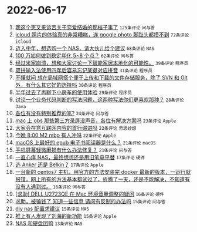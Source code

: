 # 2022-06-17

1. [我这个崽又来诉苦关于恋爱结婚的那档子事了](https://www.v2ex.com/t/860292) `125条评论` `问与答`
1. [icloud 照片的体验真的非常糟糕，连 google photo 脚趾头都摸不到](https://www.v2ex.com/t/860191) `72条评论` `iCloud`
1. [迈入中年，想选购一个 NAS，请大伙儿给个建议](https://www.v2ex.com/t/860224) `68条评论` `NAS`
1. [100 万如何做到稳定年化 5~8 个点？](https://www.v2ex.com/t/860226) `62条评论` `问与答`
1. [经过米家崩溃，想和大家讨论一下智能家居本地化的可能性。](https://www.v2ex.com/t/860266) `39条评论` `程序员`
1. [双拼输入法使用四年后容易忘记某键对应拼音](https://www.v2ex.com/t/860256) `31条评论` `程序员`
1. [不懂就问 想在局域网搭个便于上传和下载的文件存储服务，除了 SVN 和 Git 外，有什么其它好的选择吗](https://www.v2ex.com/t/860206) `30条评论` `程序员`
1. [半年过去了再聊下小房车的使用体验](https://www.v2ex.com/t/860288) `29条评论` `程序员`
1. [讨论一个业务代码判断的写法问题，这两种写法你们更喜欢那种？](https://www.v2ex.com/t/860261) `28条评论` `Java`
1. [各位有没有特别推荐的笔?](https://www.v2ex.com/t/860234) `24条评论` `问与答`
1. [mac 上 obs 那些第三方录屏没声音，各位有解决方案吗](https://www.v2ex.com/t/860208) `23条评论` `Apple`
1. [大家会在意互联网内容的首行缩进吗](https://www.v2ex.com/t/860239) `22条评论` `奇思妙想`
1. [今晚 8:00 M2 mbp 有人冲吗](https://www.v2ex.com/t/860213) `22条评论` `Apple`
1. [macOS 上最好的 epub 电子书阅读器是什么？](https://www.v2ex.com/t/860241) `21条评论` `macOS`
1. [手机屏幕轻微磨损有什么办法修复？](https://www.v2ex.com/t/860180) `21条评论` `问与答`
1. [一直心痒 NAS，最终想想还是用旧笔电平替](https://www.v2ex.com/t/860282) `17条评论` `硬件`
1. [选 Anker 还是 Belkin？](https://www.v2ex.com/t/860211) `17条评论` `Apple`
1. [一台新的 centos7 主机，用官方的方法安装完 docker 最新的版本，一运行就报错。网上所有的方法基本都试过了，折腾了一天，还是不能解决，不知道有没有人遇到过。](https://www.v2ex.com/t/860312) `16条评论` `问与答`
1. [[求助] DELL U2723QE 在 Mac 环境音量调整的疑问](https://www.v2ex.com/t/860238) `16条评论` `硬件`
1. [求助，被骗钱了 知道一些信息 请问有反制的办法吗](https://www.v2ex.com/t/860296) `15条评论` `问与答`
1. [diy nas 配置求建议](https://www.v2ex.com/t/860275) `15条评论` `NAS`
1. [推上有人发现了刘海的新功能](https://www.v2ex.com/t/860210) `15条评论` `Apple`
1. [NAS 和硬盘团购](https://www.v2ex.com/t/860290) `13条评论` `NAS`
